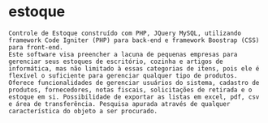 estoque
=======

	Controle de Estoque construído com PHP, JQuery MySQL, utilizando framework Code Igniter (PHP) para back-end e framework Boostrap (CSS) para front-end. 
	Este software visa preencher a lacuna de pequenas empresas para gerenciar seus estoques de escritório, cozinha e artigos de informática, mas não limitado à essas categorias de itens, pois ele é flexível o suficiente para gerenciar qualquer tipo de produtos.
	Oferece funcionalidades de gerenciar usuários do sistema, cadastro de produtos, fornecedores, notas fiscais, solicitações de retirada e o estoque em si. Possibilidade de exportar as listas em excel, pdf, csv e área de transferência. Pesquisa apurada através de qualquer característica do objeto a ser procurado.
